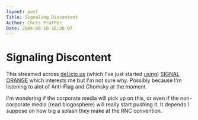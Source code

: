 ```yaml
---
layout: post
Title: Signaling Discontent  
Author: Chris Prather
Date: 2004-08-10 16:26:07
---
```


# Signaling Discontent
This streamed across <a href="http://del.icio.us">del.icio.us</a> (which I've just started <a href="http://del.icio.us/perigrin">using</a>) <a title="SIGNAL ORANGE" href="http://www.signalorange.net/home.html">SIGNAL ORANGE</a> which interests me but I'm not sure why. Possibly because I'm listening to alot of Anti-Flag and Chomsky at the moment.

I'm wondering if the corporate media will pick up on this, or even if the non-corporate media (read blogosphere) will really start pushing it. It depends I suppose on how big a splash they make at the RNC convention.


